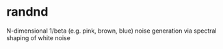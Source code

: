 # randnd
N-dimensional 1/beta (e.g. pink, brown, blue) noise generation via spectral shaping of white noise
